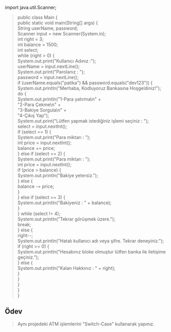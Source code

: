 import java.util.Scanner;

>public class Main {<br>
    public static void main(String[] args) {<br>
        String userName, password;<br>
        Scanner input = new Scanner(System.in);<br>
        int right = 3;<br>
        int balance = 1500;<br>
        int select;<br>
        while (right > 0) {<br>
                System.out.print("Kullanıcı Adınız :");<br>
                userName = input.nextLine();<br>
                System.out.print("Parolanız : ");<br>
                password = input.nextLine();<br>
                if (userName.equals("patika") && password.equals("dev123")) {<br>
                System.out.println("Merhaba, Kodluyoruz Bankasına Hoşgeldiniz!");<br>
                do {<br>
                    System.out.println("1-Para yatırma\n" +<br>
                            "2-Para Çekme\n" +<br>
                            "3-Bakiye Sorgula\n" +<br>
                            "4-Çıkış Yap");<br>
                    System.out.print("Lütfen yapmak istediğiniz işlemi seçiniz : ");<br>
                    select = input.nextInt();<br>
                    if (select == 1) {<br>
                        System.out.print("Para miktarı : ");<br>
                        int price = input.nextInt();<br>
                        balance += price;<br>
                    } else if (select == 2) {<br>
                        System.out.print("Para miktarı : ");<br>
                        int price = input.nextInt();<br>
                        if (price > balance) {<br>
                            System.out.println("Bakiye yetersiz.");<br>
                        } else {<br>
                            balance -= price;<br>
                        }<br>
                    } else if (select == 3) {<br>
                        System.out.println("Bakiyeniz : " + balance);<br>
                    }<br>
                } while (select != 4);<br>
                System.out.println("Tekrar görüşmek üzere.");<br>
                break;<br>
            } else {<br>
                right--;<br>
                System.out.println("Hatalı kullanıcı adı veya şifre. Tekrar deneyiniz.");<br>
                if (right == 0) {<br>
                    System.out.println("Hesabınız bloke olmuştur lütfen banka ile iletişime geçiniz.");<br>
                } else {<br>
                    System.out.println("Kalan Hakkınız : " + right);<br>
                }<br>
            }<br>
        }<br>
    }<br>
}<br>

## Ödev

> Aynı projedeki ATM işlemlerini "Switch-Case" kullanarak yapınız.